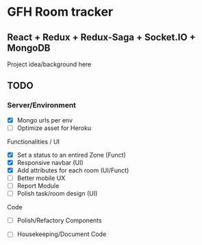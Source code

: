 # GFH Room tracker 
## React + Redux + Redux-Saga + Socket.IO + MongoDB

Project idea/background here

## TODO

### Server/Environment
- [x] Mongo urls per env
- [ ] Optimize asset for Heroku

Functionalities / UI
- [x] Set a status to an entired Zone (Funct)
- [x] Responsive navbar (UI)
- [x] Add attributes for each room (UI/Funct)
- [ ] Better mobile UX
- [ ] Report Module
- [ ] Polish task/room design (UI)

Code
- [ ] Polish/Refactory Components
- [ ] Housekeeping/Document Code



